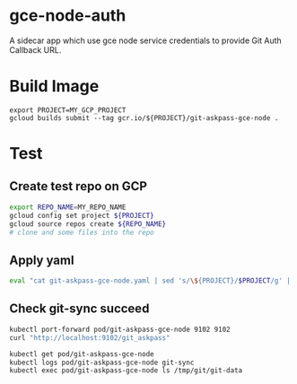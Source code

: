 # gce-node-auth
A sidecar app which use gce node service credentials to provide Git Auth Callback URL.

# Build Image

```
export PROJECT=MY_GCP_PROJECT
gcloud builds submit --tag gcr.io/${PROJECT}/git-askpass-gce-node .
```

# Test

## Create test repo on GCP

```bash
export REPO_NAME=MY_REPO_NAME
gcloud config set project ${PROJECT}
gcloud source repos create ${REPO_NAME}
# clone and some files into the repo
```

## Apply yaml


```bash
eval "cat git-askpass-gce-node.yaml | sed 's/\${PROJECT}/$PROJECT/g' | sed 's/\${REPO_NAME}/$REPO_NAME/g' " | kubectl apply -f -
```

## Check git-sync succeed

```bash
kubectl port-forward pod/git-askpass-gce-node 9102 9102
curl "http://localhost:9102/git_askpass"

kubectl get pod/git-askpass-gce-node
kubectl logs pod/git-askpass-gce-node git-sync
kubectl exec pod/git-askpass-gce-node ls /tmp/git/git-data
```
